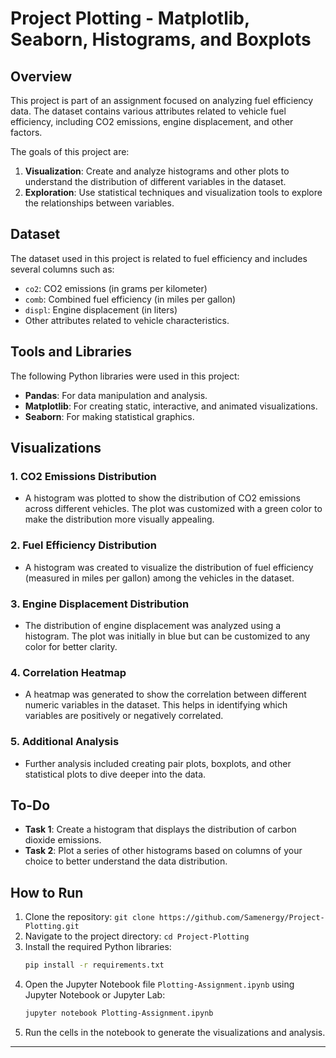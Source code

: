 
# Project Plotting - Matplotlib, Seaborn, Histograms, and Boxplots

## Overview

This project is part of an assignment focused on analyzing fuel efficiency data. The dataset contains various attributes related to vehicle fuel efficiency, including CO2 emissions, engine displacement, and other factors.

The goals of this project are:
1. **Visualization**: Create and analyze histograms and other plots to understand the distribution of different variables in the dataset.
2. **Exploration**: Use statistical techniques and visualization tools to explore the relationships between variables.

## Dataset

The dataset used in this project is related to fuel efficiency and includes several columns such as:
- `co2`: CO2 emissions (in grams per kilometer)
- `comb`: Combined fuel efficiency (in miles per gallon)
- `displ`: Engine displacement (in liters)
- Other attributes related to vehicle characteristics.

## Tools and Libraries

The following Python libraries were used in this project:
- **Pandas**: For data manipulation and analysis.
- **Matplotlib**: For creating static, interactive, and animated visualizations.
- **Seaborn**: For making statistical graphics.

## Visualizations

### 1. CO2 Emissions Distribution
- A histogram was plotted to show the distribution of CO2 emissions across different vehicles. The plot was customized with a green color to make the distribution more visually appealing.

### 2. Fuel Efficiency Distribution
- A histogram was created to visualize the distribution of fuel efficiency (measured in miles per gallon) among the vehicles in the dataset.

### 3. Engine Displacement Distribution
- The distribution of engine displacement was analyzed using a histogram. The plot was initially in blue but can be customized to any color for better clarity.

### 4. Correlation Heatmap
- A heatmap was generated to show the correlation between different numeric variables in the dataset. This helps in identifying which variables are positively or negatively correlated.

### 5. Additional Analysis
- Further analysis included creating pair plots, boxplots, and other statistical plots to dive deeper into the data.

## To-Do

- **Task 1**: Create a histogram that displays the distribution of carbon dioxide emissions.
- **Task 2**: Plot a series of other histograms based on columns of your choice to better understand the data distribution.

## How to Run

1. Clone the repository: `git clone https://github.com/Samenergy/Project-Plotting.git`
2. Navigate to the project directory: `cd Project-Plotting`
3. Install the required Python libraries:
   ```bash
   pip install -r requirements.txt
   ```
4. Open the Jupyter Notebook file `Plotting-Assignment.ipynb` using Jupyter Notebook or Jupyter Lab:
   ```bash
   jupyter notebook Plotting-Assignment.ipynb
   ```
5. Run the cells in the notebook to generate the visualizations and analysis.


---
